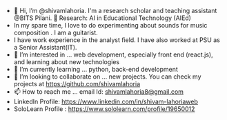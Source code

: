 - 👋 Hi, I’m @shivamlahoria. I'm a research scholar and teaching assistant @BITS Pilani.  🌱 Research: AI in Educational Technology (AIEd)
- In my spare time, I love to do experimenting about sounds for music composition . I am a guitarist.
- I have work experience in the analyst field. I have also worked at PSU as a Senior Assistant(IT).
- 👀 I’m interested in ... web development, especially front end (react.js), and learning about new technologies
- 🌱 I’m currently learning ... python, back-end development
- 💞️ I’m looking to collaborate on ... new projects. You can check my projects at https://github.com/shivamlahoria
- 📫 How to reach me ... email Id: shivamlahoria8@gmail.com
- LinkedIn Profile: https://www.linkedin.com/in/shivam-lahoriaweb
- SoloLearn Profile : https://www.sololearn.com/profile/19650012


<!---
shivamlahoria/shivamlahoria is a ✨ special ✨ repository because its `README.md` (this file) appears on your GitHub profile.
You can click the Preview link to take a look at your changes.
--->
